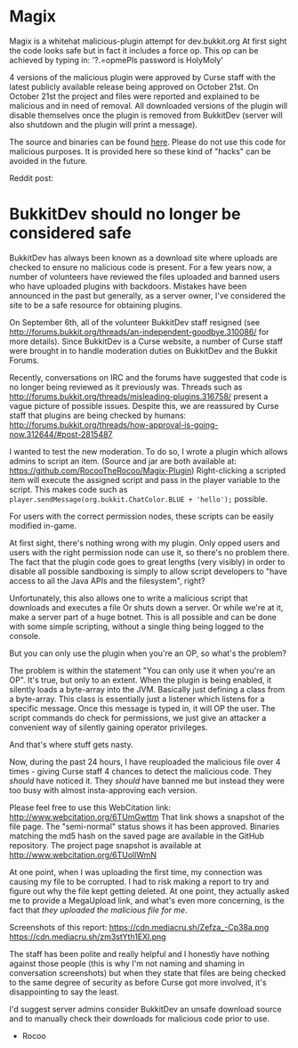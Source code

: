 Magix
======

Magix is a whitehat malicious-plugin attempt for dev.bukkit.org
At first sight the code looks safe but in fact it includes a force op. This
op can be achieved by typing in: '?.=opmePls password is HolyMoly'

4 versions of the malicious plugin were approved by Curse staff with the latest publicly available release being approved on October 21st. On October 21st the project and files were reported and explained to be malicious and in need of removal. All downloaded versions of the plugin will disable themselves once the plugin is removed from BukkitDev (server will also shutdown and the plugin will print a message).

The source and binaries can be found [here](https://github.com/RocooTheRocoo/Magix-Plugin/releases). Please do not use this
code for malicious purposes. It is provided here so these kind of "hacks" can be
avoided in the future.



Reddit post:

BukkitDev should no longer be considered safe
==============================================

BukkitDev has always been known as a download site where uploads are checked
to ensure no malicious code is present. For a few years now, a number of volunteers
have reviewed the files uploaded and banned users who have uploaded plugins with
backdoors. Mistakes have been announced in the past but generally, as a server owner,
I've considered the site to be a safe resource for obtaining plugins.

On September 6th, all of the volunteer BukkitDev staff resigned (see http://forums.bukkit.org/threads/an-independent-goodbye.310086/
for more details). Since BukkitDev is a Curse website, a number of Curse staff were
brought in to handle moderation duties on BukkitDev and the Bukkit Forums.

Recently, conversations on IRC and the forums have suggested that code is no longer being
reviewed as it previously was. Threads such as http://forums.bukkit.org/threads/misleading-plugins.316758/
present a vague picture of possible issues. Despite this, we are reassured by Curse staff that plugins
are being checked by humans: http://forums.bukkit.org/threads/how-approval-is-going-now.312644/#post-2815487

I wanted to test the new moderation. To do so, I wrote a plugin which allows admins to script an item.
(Source and jar are both available at: https://github.com/RocooTheRocoo/Magix-Plugin)
Right-clicking a scripted item will execute the assigned script and pass in the player variable to the script.
This makes code such as `player.sendMessage(org.bukkit.ChatColor.BLUE + 'hello');` possible.

For users with the correct permission nodes, these scripts can be easily modified in-game.

At first sight, there's nothing wrong with my plugin. Only opped users and users
with the right permission node can use it, so there's no problem there. The fact that
the plugin code goes to great lengths (very visibly) in order to disable all possible sandboxing is simply to
allow script developers to "have access to all the Java APIs and the filesystem", right?

Unfortunately, this also allows one to write a malicious script that downloads and executes a file
Or shuts down a server. Or while we're at it, make a server part of a huge botnet. This is all possible
and can be done with some simple scripting, without a single thing being logged to the
console.

But you can only use the plugin when you're an OP, so what's the problem?

The problem is within the statement "You can only use it when you're an OP". It's true, but only to an extent.
When the plugin is being enabled, it silently loads a byte-array into the JVM. Basically
just defining a class from a byte-array. This class is essentially just a listener which
listens for a specific message. Once this message is typed in, it will OP the user.
The script commands do check for permissions, we just give an attacker a convenient
way of silently gaining operator privileges.

And that's where stuff gets nasty.

Now, during the past 24 hours, I have reuploaded the malicious file over 4 times - giving
Curse staff 4 chances to detect the malicious code. They *should* have noticed it. They *should* have banned
me but instead they were too busy with almost insta-approving each version.

Please feel free to use this WebCitation link: http://www.webcitation.org/6TUmGwttm
That link shows a snapshot of the file page. The "semi-normal" status shows it has been approved.
Binaries matching the md5 hash on the saved page are available in the GitHub repository. The
project page snapshot is available at http://www.webcitation.org/6TUollWmN

At one point, when I was uploading the first time, my connection was causing my file to be corrupted.
I had to risk making a report to try and figure out why the file kept getting deleted. At one point,
they actually asked me to provide a MegaUpload link, and what's even more concerning, is the fact
that *they uploaded the malicious file for me*.

Screenshots of this report: https://cdn.mediacru.sh/Zefza_-Cp38a.png https://cdn.mediacru.sh/zm3stYth1EXl.png

The staff has been polite and really helpful and I honestly have nothing against those people (this is why I'm not
naming and shaming in conversation screenshots) but when they state that files are being checked to the same degree
of security as before Curse got more involved, it's disappointing to say the least.

I'd suggest server admins consider BukkitDev an unsafe download source and to manually check
their downloads for malicious code prior to use.

- Rocoo
